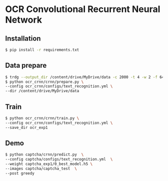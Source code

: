 # OCR Convolutional Recurrent Neural Network

## Installation

```bash
$ pip install -r requirements.txt
```

## Data prepare
```bash
$ trdg --output_dir /content/drive/MyDrive/data -c 2000 -t 4 -w 2 -f 64 -k 5 -rk -do 0 
$ python ocr_crnn/crnn/prepare.py \
--config ocr_crnn/configs/text_recognition.yml \
--dir /content/drive/MyDrive/data
```

## Train
```bash
$ python ocr_crnn/crnn/train.py \
--config ocr_crnn/configs/text_recognition.yml \
--save_dir ocr_exp1
```

## Demo
```bash
$ python captcha/crnn/predict.py  \
--config captcha/configs/text_recognition.yml  \
--weight captcha_exp1/0_best_model.h5 \
--images captcha/captcha_test  \
--post greedy
```